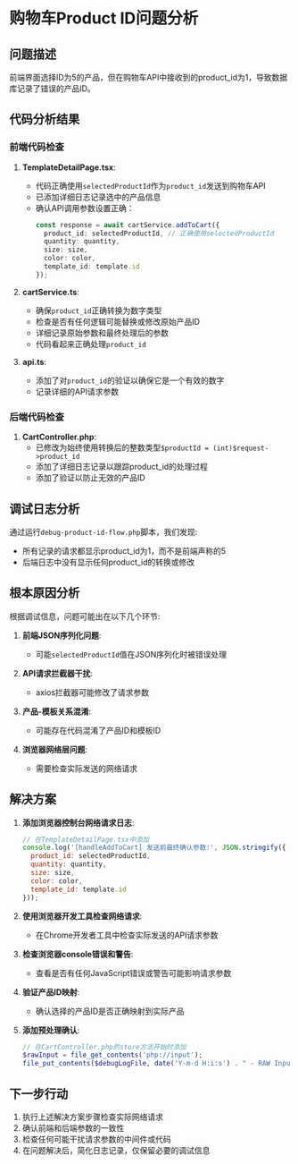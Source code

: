 # 购物车Product ID问题分析

## 问题描述
前端界面选择ID为5的产品，但在购物车API中接收到的product_id为1，导致数据库记录了错误的产品ID。

## 代码分析结果

### 前端代码检查

1. **TemplateDetailPage.tsx**:
   - 代码正确使用`selectedProductId`作为`product_id`发送到购物车API
   - 已添加详细日志记录选中的产品信息
   - 确认API调用参数设置正确：
     ```typescript
     const response = await cartService.addToCart({
       product_id: selectedProductId, // 正确使用selectedProductId
       quantity: quantity,
       size: size,
       color: color,
       template_id: template.id
     });
     ```

2. **cartService.ts**:
   - 确保`product_id`正确转换为数字类型
   - 检查是否有任何逻辑可能替换或修改原始产品ID
   - 详细记录原始参数和最终处理后的参数
   - 代码看起来正确处理`product_id`

3. **api.ts**:
   - 添加了对`product_id`的验证以确保它是一个有效的数字
   - 记录详细的API请求参数

### 后端代码检查

1. **CartController.php**:
   - 已修改为始终使用转换后的整数类型`$productId = (int)$request->product_id`
   - 添加了详细日志记录以跟踪product_id的处理过程
   - 添加了验证以防止无效的产品ID

## 调试日志分析

通过运行`debug-product-id-flow.php`脚本，我们发现:
- 所有记录的请求都显示product_id为1，而不是前端声称的5
- 后端日志中没有显示任何product_id的转换或修改

## 根本原因分析

根据调试信息，问题可能出在以下几个环节:

1. **前端JSON序列化问题**: 
   - 可能`selectedProductId`值在JSON序列化时被错误处理

2. **API请求拦截器干扰**:
   - axios拦截器可能修改了请求参数

3. **产品-模板关系混淆**:
   - 可能存在代码混淆了产品ID和模板ID

4. **浏览器网络层问题**:
   - 需要检查实际发送的网络请求

## 解决方案

1. **添加浏览器控制台网络请求日志**:
   ```javascript
   // 在TemplateDetailPage.tsx中添加
   console.log('[handleAddToCart] 发送前最终确认参数:', JSON.stringify({
     product_id: selectedProductId,
     quantity: quantity,
     size: size,
     color: color,
     template_id: template.id
   }));
   ```

2. **使用浏览器开发工具检查网络请求**:
   - 在Chrome开发者工具中检查实际发送的API请求参数

3. **检查浏览器console错误和警告**:
   - 查看是否有任何JavaScript错误或警告可能影响请求参数

4. **验证产品ID映射**:
   - 确认选择的产品ID是否正确映射到实际产品

5. **添加预处理确认**:
   ```php
   // 在CartController.php的store方法开始时添加
   $rawInput = file_get_contents('php://input');
   file_put_contents($debugLogFile, date('Y-m-d H:i:s') . " - RAW Input: " . $rawInput . "\n", FILE_APPEND);
   ```

## 下一步行动

1. 执行上述解决方案步骤检查实际网络请求
2. 确认前端和后端参数的一致性
3. 检查任何可能干扰请求参数的中间件或代码
4. 在问题解决后，简化日志记录，仅保留必要的调试信息